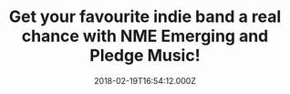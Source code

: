 ---
campaign-uuid: "c-a808cdbd-bd4e-4ba5-be1e-9cd8f2cdb64d"
type: "Preview"
category: "Other"
date: "2018-02-19T16:54:12.000Z"
end-date: "2018-03-15T00:00:00.000Z"
disable-form: false
is_promoted: false
has_entry_page: true
title: "Get your favourite indie band a real chance with NME Emerging and Pledge Music!"
competition-description: "You have a band? Do you want to be noticed in today’s music\
  \ industry? You have come to the right place. Create an NME Artist Profile and get\
  \ your music heard by the NME Team!\r\n<p>Wait no more: go to https://artists.nme.com/\
  \ and sign up to NME Emerging.</p>"
hero-header: "Get your favourite indie band a real chance with NME Emerging and Pledge\
  \ Music!"
terms-confirmation: "N/A"
banner-img: "https://assets.expresslyapp.com/asset-67bb71c8-7062-4b5f-81a9-74d0fdb88742.jpg"
logo-left-href: "http://nme.com/"
logo-left-image: "https://assets.expresslyapp.com/asset-86ff62cd-1b3a-4e5c-bdba-3202b3163009.jpg"
logo-left-title: "NME"
bg-image-hero: "https://assets.expresslyapp.com/asset-3e27a2a1-4702-486a-9fba-1a658ff18a3a.png"
bg-image-first: "https://assets.expresslyapp.com/asset-a3ebdfad-da50-406b-b921-a7c76b238352.jpg"
bg-image-second: "https://assets.expresslyapp.com/asset-6f27431b-afd9-46b9-8dd2-6546212f052b.jpg"
bg-image-third: "https://assets.expresslyapp.com/asset-38a0f371-d519-4368-91b4-94f0390b4819.jpg"
section1-content: "The NME Team are listening…and if they like what they hear, they\
  \ could promote you across NME or invite you to perform at one of their London venues!\
  \ Does it sounds good to you?\r\n<p>Setting up your profile on NME.com is so easy\
  \ and it’s also completely free!</p>"
section2-content: "Sell merch, share music, videos…NME wants to support emerging artists!\
  \ and thanks to them you could keep your brand consistent everywhere!"
section3-content: "Smart bands also join Pledge Music, the simple way to get your\
  \ fans to support you: sign up here: https://www.pledgemusic.com/\r\n<p>Don't miss\
  \ out on this amazing opportunity and let the world hear your voice!</p>"
entry-title: "Get your favourite indie band a real chance with NME Emerging and Pledge\
  \ Music!"
entry-content: "<p>Do you want to be noticed in today’s music industry? Create an\
  \ NME Artist Profile and get your music heard by the NME Team.</p>"
has-winner: false
prize-description: "One lucky fan will give his/her favourite band the chance to go\
  \ and play in NME offices & £2,000 support from Pledge Music."
---